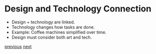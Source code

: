 # Design and Technology Connection
- Design + technology are linked.
- Technology changes how tasks are done.
- Example: Coffee machines simplified over time.
- Design must consider both art and tech.
  
[previous](/Presentation/Slide01.md) [next](/Presentation/Slide03.md)
